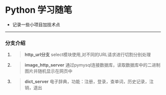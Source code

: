 # Python 学习随笔
* 记录一些小项目加技术点
---
### 分支介绍
1. > **http_url分支**  select模块使用,对不同的URL请求进行切割分别处理
2. > **image_http_server** 通过pymysql连接数据库，读取数据库中的二进制图片并随机显示在网页中
3. > **dict_server** 电子辞典，功能：注册，登录，查单词，历史记录，注销，退出
